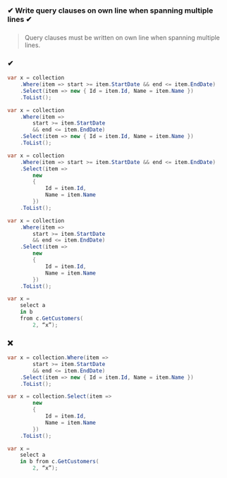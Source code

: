 ### ✔ Write query clauses on own line when spanning multiple lines ✔
###

> Query clauses must be written on own line when spanning multiple lines.

### ✔
``` csharp
var x = collection
    .Where(item => start >= item.StartDate && end <= item.EndDate)
    .Select(item => new { Id = item.Id, Name = item.Name })
    .ToList();
```
``` csharp
var x = collection
    .Where(item =>
        start >= item.StartDate
        && end <= item.EndDate)
    .Select(item => new { Id = item.Id, Name = item.Name })
    .ToList();
```
``` csharp
var x = collection
    .Where(item => start >= item.StartDate && end <= item.EndDate)
    .Select(item =>
		new
		{
			Id = item.Id,
			Name = item.Name
		})
    .ToList();
```
``` csharp
var x = collection
    .Where(item =>
		start >= item.StartDate
		&& end <= item.EndDate)
    .Select(item =>
		new
		{
			Id = item.Id,
			Name = item.Name
		})
    .ToList();
```
``` csharp
var x =
	select a
	in b
	from c.GetCustomers(
		2, “x”);
```

### ❌
``` csharp
var x = collection.Where(item =>
        start >= item.StartDate
        && end <= item.EndDate)
    .Select(item => new { Id = item.Id, Name = item.Name })
    .ToList();
```
``` csharp
var x = collection.Select(item =>
		new
		{
			Id = item.Id,
			Name = item.Name
		})
    .ToList();
```
``` csharp
var x =
	select a
	in b from c.GetCustomers(
		2, “x”);
```
